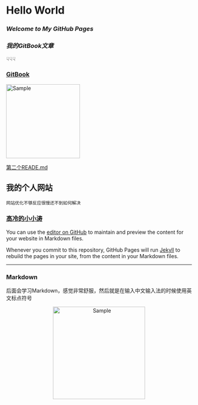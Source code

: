 # Hello World

### *Welcome to My GitHub Pages*

### *我的GitBook文章*
☟☟☟
### [GitBook](https://www.wyattsuen.ml/gitbook-test/)
<p align="left">
	<img src="https://upload.cc/i1/2019/08/01/ZTPvSo.png" 
	alt="Sample" width="200" height="200">
	<p align="center">
		<em></em>
	</p>
</p>


[第二个READE.md](README-1)
    
## 我的个人网站

    网站优化不够反应很慢还不到如何解决

### [高冷的小小涛](https://wyattisaac.github.io/)

You can use the [editor on GitHub](https://github.com/WyattIsaac/Githubpages/edit/master/README.md) to maintain and preview the content for your website in Markdown files.
    
Whenever you commit to this repository, GitHub Pages will run [Jekyll](https://jekyllrb.com/) to rebuild the pages in your site, from the content in your Markdown files.

-------


### Markdown

后面会学习Markdown，感觉非常舒服，然后就是在输入中文输入法的时候使用英文标点符号

<p align="center">
<img src="http://yanxuan.nosdn.127.net/eb734d1fe239ea8e4f7f8dde4c64fabc.jpg" 
    alt="Sample"  width="250" height="250">
<p align="center">
</p>
